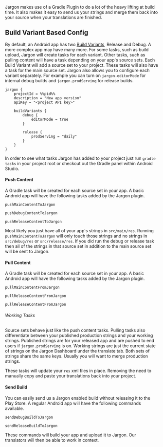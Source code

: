 Jargon makes use of a Gradle Plugin to do a lot of the heavy lifting at build time.  It also makes it easy to send us your strings and merge them back into your source when your translations are finished. 

## Build Variant Based Config

By default, an Android app has two [Build Variants](https://developer.android.com/tools/building/configuring-gradle.html), Release and Debug.  A more complex app may have many more.  For some tasks, such as build upload, Jargon will create tasks for each variant.  Other tasks, such as pulling content will have a task depending on your app's source sets.  Each Build Variant will add a source set to your project.  These tasks will also have a task for the main source set.  Jargon also allows you to configure each variant separately.  For example you can turn on `jargon.editorMode` for internal debug builds and `jargon.prodServing` for release builds.

```
jargon {
    projectId = %%pid%%
    description = "New app version"
    apiKey = "<project API key>"

    buildVariants {
    	debug {
    		editorMode = true
    	}

    	release {
    		prodServing = "daily"
    	}
    }
}
```

In order to see what tasks Jargon has added to your project just run `gradle tasks` in your project root or checkout out the Gradle panel within Android Studio.

#### Push Content

A Gradle task will be created for each source set in your app.  A basic Android app will have the following tasks added by the Jargon plugin.

`pushMainContentToJargon`

`pushDebugContentToJargon`

`pushReleaseContentToJargon`

Most likely you just have all of your app's strings in `src/main/res`.  Running `pushMainContentToJargon` will only touch those strings and no strings in `src/debug/res` or `src/release/res`.  If you did run the debug or release task then all of the strings in that source set in addition to the main source set will be sent to Jargon.

#### Pull Content

A Gradle task will be created for each source set in your app.  A basic Android app will have the following tasks added by the Jargon plugin.

`pullMainContentFromJargon`

`pullReleaseContentFromJargon`

`pullReleaseContentFromJargon`


###### Working Tasks


Source sets behave just like the push content tasks.  Pulling tasks also differentiate between your published production strings and your working strings.  Published strings are for your released app and are pushed to end users if `jargon.prodServing` is on.  Working strings are just the current state of strings on the Jargon Dashboard under the translate tab.  Both sets of strings share the same keys.  Usually you will want to merge production strings.

These tasks will update your `res` xml files in place.  Removing the need to manually copy and paste your translations back into your project.

#### Send Build

You can easily send us a Jargon enabled build without releasing it to the Play Store.  A regular Android app will have the following commands available.  

`sendDebugBuildToJargon`

`sendReleaseBuildToJargon`

These commands will build your app and upload it to Jargon.  Our translators will then be able to work in context.

